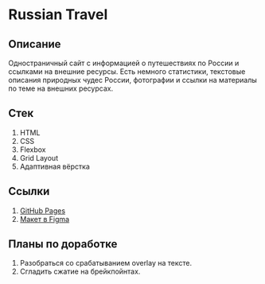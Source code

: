 # Russian Travel

## Описание
Одностраничный сайт с информацией о путешествиях по России и ссылками на внешние ресурсы. Есть немного статистики, текстовые описания природных чудес России, фотографии и ссылки на материалы по теме на внешних ресурсах.

## Стек
1. HTML
2. CSS
3. Flexbox
4. Grid Layout
5. Адаптивная вёрстка

## Ссылки
1. [GitHub Pages](https://vallugovaia.github.io/russian-travel/)
2. [Макет в Figma](https://www.figma.com/file/5S2WSbEFL6awjVWJ0NWL8Q/Sprint-3_-Russia-_-desktop-mobile?node-id=28503%3A0)

## Планы по доработке
1. Разобраться со срабатыванием overlay на тексте.
2. Сгладить сжатие на брейкпойнтах.


